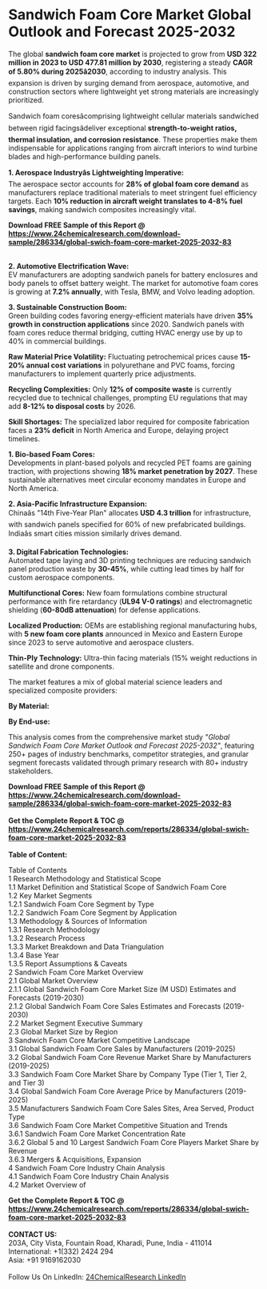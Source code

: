 <h1>Sandwich Foam Core Market Global Outlook and Forecast 2025-2032</h1><p>The global <strong>sandwich foam core market</strong> is projected to grow from <strong>USD 322 million in 2023 to USD 477.81 million by 2030</strong>, registering a steady <strong>CAGR of 5.80% during 2025â2030</strong>, according to industry analysis. This expansion is driven by surging demand from aerospace, automotive, and construction sectors where lightweight yet strong materials are increasingly prioritized.</p><p>Sandwich foam coresâcomprising lightweight cellular materials sandwiched between rigid facingsâdeliver exceptional <strong>strength-to-weight ratios, thermal insulation, and corrosion resistance</strong>. These properties make them indispensable for applications ranging from aircraft interiors to wind turbine blades and high-performance building panels.</p><p><strong>1. Aerospace Industryâs Lightweighting Imperative:</strong><br>  
The aerospace sector accounts for <strong>28% of global foam core demand</strong> as manufacturers replace traditional materials to meet stringent fuel efficiency targets. Each <strong>10% reduction in aircraft weight translates to 4-8% fuel savings</strong>, making sandwich composites increasingly vital.</p><div><b>Download FREE Sample of this Report @ 
            <a href="https://www.24chemicalresearch.com/download-sample/286334/global-swich-foam-core-market-2025-2032-83">
            https://www.24chemicalresearch.com/download-sample/286334/global-swich-foam-core-market-2025-2032-83</a></b></div><br><p><strong>2. Automotive Electrification Wave:</strong><br>  
EV manufacturers are adopting sandwich panels for battery enclosures and body panels to offset battery weight. The market for automotive foam cores is growing at <strong>7.2% annually</strong>, with Tesla, BMW, and Volvo leading adoption.</p><p><strong>3. Sustainable Construction Boom:</strong><br>  
Green building codes favoring energy-efficient materials have driven <strong>35% growth in construction applications</strong> since 2020. Sandwich panels with foam cores reduce thermal bridging, cutting HVAC energy use by up to 40% in commercial buildings.</p><p><strong>Raw Material Price Volatility:</strong> Fluctuating petrochemical prices cause <strong>15-20% annual cost variations</strong> in polyurethane and PVC foams, forcing manufacturers to implement quarterly price adjustments.</p><p><strong>Recycling Complexities:</strong> Only <strong>12% of composite waste</strong> is currently recycled due to technical challenges, prompting EU regulations that may add <strong>8-12% to disposal costs</strong> by 2026.</p><p><strong>Skill Shortages:</strong> The specialized labor required for composite fabrication faces a <strong>23% deficit</strong> in North America and Europe, delaying project timelines.</p><p><strong>1. Bio-based Foam Cores:</strong><br>  
Developments in plant-based polyols and recycled PET foams are gaining traction, with projections showing <strong>18% market penetration by 2027</strong>. These sustainable alternatives meet circular economy mandates in Europe and North America.</p><p><strong>2. Asia-Pacific Infrastructure Expansion:</strong><br>  
Chinaâs "14th Five-Year Plan" allocates <strong>USD 4.3 trillion</strong> for infrastructure, with sandwich panels specified for 60% of new prefabricated buildings. Indiaâs smart cities mission similarly drives demand.</p><p><strong>3. Digital Fabrication Technologies:</strong><br>  
Automated tape laying and 3D printing techniques are reducing sandwich panel production waste by <strong>30-45%</strong>, while cutting lead times by half for custom aerospace components.</p><p><strong>Multifunctional Cores:</strong> New foam formulations combine structural performance with fire retardancy (<strong>UL94 V-0 ratings</strong>) and electromagnetic shielding (<strong>60-80dB attenuation</strong>) for defense applications.</p><p><strong>Localized Production:</strong> OEMs are establishing regional manufacturing hubs, with <strong>5 new foam core plants</strong> announced in Mexico and Eastern Europe since 2023 to serve automotive and aerospace clusters.</p><p><strong>Thin-Ply Technology:</strong> Ultra-thin facing materials (15% weight reductions in satellite and drone components.</p><p>The market features a mix of global material science leaders and specialized composite providers:</p><p><strong>By Material:</strong></p><p><strong>By End-use:</strong></p><p>This analysis comes from the comprehensive market study <em>"Global Sandwich Foam Core Market Outlook and Forecast 2025-2032"</em>, featuring 250+ pages of industry benchmarks, competitor strategies, and granular segment forecasts validated through primary research with 80+ industry stakeholders.</p><div><b>Download FREE Sample of this Report @ 
            <a href="https://www.24chemicalresearch.com/download-sample/286334/global-swich-foam-core-market-2025-2032-83">
            https://www.24chemicalresearch.com/download-sample/286334/global-swich-foam-core-market-2025-2032-83</a></b></div><br><div><b>Get the Complete Report & TOC @ 
            <a href="https://www.24chemicalresearch.com/reports/286334/global-swich-foam-core-market-2025-2032-83">
            https://www.24chemicalresearch.com/reports/286334/global-swich-foam-core-market-2025-2032-83</a></b></div><br>
            <b>Table of Content:</b><p>Table of Contents<br />
1 Research Methodology and Statistical Scope<br />
1.1 Market Definition and Statistical Scope of Sandwich Foam Core<br />
1.2 Key Market Segments<br />
1.2.1 Sandwich Foam Core Segment by Type<br />
1.2.2 Sandwich Foam Core Segment by Application<br />
1.3 Methodology & Sources of Information<br />
1.3.1 Research Methodology<br />
1.3.2 Research Process<br />
1.3.3 Market Breakdown and Data Triangulation<br />
1.3.4 Base Year<br />
1.3.5 Report Assumptions & Caveats<br />
2 Sandwich Foam Core Market Overview<br />
2.1 Global Market Overview<br />
2.1.1 Global Sandwich Foam Core Market Size (M USD) Estimates and Forecasts (2019-2030)<br />
2.1.2 Global Sandwich Foam Core Sales Estimates and Forecasts (2019-2030)<br />
2.2 Market Segment Executive Summary<br />
2.3 Global Market Size by Region<br />
3 Sandwich Foam Core Market Competitive Landscape<br />
3.1 Global Sandwich Foam Core Sales by Manufacturers (2019-2025)<br />
3.2 Global Sandwich Foam Core Revenue Market Share by Manufacturers (2019-2025)<br />
3.3 Sandwich Foam Core Market Share by Company Type (Tier 1, Tier 2, and Tier 3)<br />
3.4 Global Sandwich Foam Core Average Price by Manufacturers (2019-2025)<br />
3.5 Manufacturers Sandwich Foam Core Sales Sites, Area Served, Product Type<br />
3.6 Sandwich Foam Core Market Competitive Situation and Trends<br />
3.6.1 Sandwich Foam Core Market Concentration Rate<br />
3.6.2 Global 5 and 10 Largest Sandwich Foam Core Players Market Share by Revenue<br />
3.6.3 Mergers & Acquisitions, Expansion<br />
4 Sandwich Foam Core Industry Chain Analysis<br />
4.1 Sandwich Foam Core Industry Chain Analysis<br />
4.2 Market Overview of</p><div><b>Get the Complete Report & TOC @ 
            <a href="https://www.24chemicalresearch.com/reports/286334/global-swich-foam-core-market-2025-2032-83">
            https://www.24chemicalresearch.com/reports/286334/global-swich-foam-core-market-2025-2032-83</a></b></div><br><b>CONTACT US:</b><br>
            203A, City Vista, Fountain Road, Kharadi, Pune, India - 411014<br>
            International: +1(332) 2424 294<br>
            Asia: +91 9169162030 <br><br>
            Follow Us On LinkedIn: <a href="https://www.linkedin.com/company/24chemicalresearch/">24ChemicalResearch LinkedIn</a>